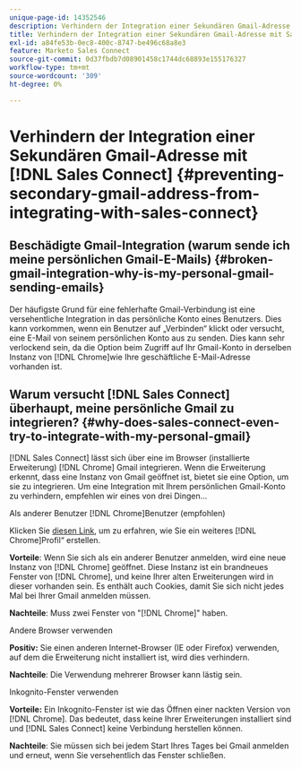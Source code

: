 ```yaml
---
unique-page-id: 14352546
description: Verhindern der Integration einer Sekundären Gmail-Adresse mit Sales Connect - Marketo-Dokumente - Produktdokumentation
title: Verhindern der Integration einer Sekundären Gmail-Adresse mit Sales Connect
exl-id: a84fe53b-0ec8-400c-8747-be496c68a8e3
feature: Marketo Sales Connect
source-git-commit: 0d37fbdb7d08901458c1744dc68893e155176327
workflow-type: tm+mt
source-wordcount: '309'
ht-degree: 0%

---
```


# Verhindern der Integration einer Sekundären Gmail-Adresse mit [!DNL Sales Connect] {#preventing-secondary-gmail-address-from-integrating-with-sales-connect}

## Beschädigte Gmail-Integration (warum sende ich meine persönlichen Gmail-E-Mails) {#broken-gmail-integration-why-is-my-personal-gmail-sending-emails}

Der häufigste Grund für eine fehlerhafte Gmail-Verbindung ist eine versehentliche Integration in das persönliche Konto eines Benutzers. Dies kann vorkommen, wenn ein Benutzer auf „Verbinden“ klickt oder versucht, eine E-Mail von seinem persönlichen Konto aus zu senden. Dies kann sehr verlockend sein, da die Option beim Zugriff auf Ihr Gmail-Konto in derselben Instanz von [!DNL Chrome]wie Ihre geschäftliche E-Mail-Adresse vorhanden ist.

## Warum versucht [!DNL Sales Connect] überhaupt, meine persönliche Gmail zu integrieren? {#why-does-sales-connect-even-try-to-integrate-with-my-personal-gmail}

[!DNL Sales Connect] lässt sich über eine im Browser (installierte Erweiterung) [!DNL Chrome] Gmail integrieren. Wenn die Erweiterung erkennt, dass eine Instanz von Gmail geöffnet ist, bietet sie eine Option, um sie zu integrieren. Um eine Integration mit Ihrem persönlichen Gmail-Konto zu verhindern, empfehlen wir eines von drei Dingen…

Als anderer Benutzer [!DNL Chrome]Benutzer (empfohlen)

Klicken Sie [diesen Link](https://support.google.com/chrome/answer/2364824?hl=en), um zu erfahren, wie Sie ein weiteres [!DNL Chrome]Profil“ erstellen.

**Vorteile**: Wenn Sie sich als ein anderer Benutzer anmelden, wird eine neue Instanz von [!DNL Chrome] geöffnet. Diese Instanz ist ein brandneues Fenster von [!DNL Chrome], und keine Ihrer alten Erweiterungen wird in dieser vorhanden sein. Es enthält auch Cookies, damit Sie sich nicht jedes Mal bei Ihrer Gmail anmelden müssen.

**Nachteile**: Muss zwei Fenster von &quot;[!DNL Chrome]&quot; haben.

Andere Browser verwenden

**Positiv:** Sie einen anderen Internet-Browser (IE oder Firefox) verwenden, auf dem die Erweiterung nicht installiert ist, wird dies verhindern.

**Nachteile**: Die Verwendung mehrerer Browser kann lästig sein.

Inkognito-Fenster verwenden

**Vorteile:** Ein Inkognito-Fenster ist wie das Öffnen einer nackten Version von [!DNL Chrome]. Das bedeutet, dass keine Ihrer Erweiterungen installiert sind und [!DNL Sales Connect] keine Verbindung herstellen können.

**Nachteile**: Sie müssen sich bei jedem Start Ihres Tages bei Gmail anmelden und erneut, wenn Sie versehentlich das Fenster schließen.
